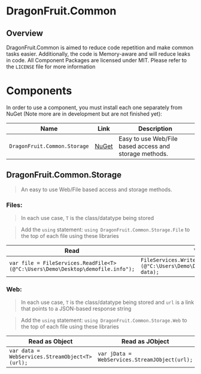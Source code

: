 # DragonFruit.Common

## Overview
DragonFruit.Common is aimed to reduce code repetition and make common tasks easier. Additionally, the code is Memory-aware and will reduce leaks in code.
 All Component Packages are licensed under MIT. Please refer to the `LICENSE` file for more information

# Components

In order to use a component, you must install each one separately from NuGet (Note more are in development but are not finished yet):

|Name|Link|Description
|--|--|--|
|`DragonFruit.Common.Storage`|[NuGet](https://www.nuget.org/packages/DragonFruit.Common.Storage)|Easy to use Web/File based access and storage methods.|

## DragonFruit.Common.Storage
> An easy to use Web/File based access and storage methods.

### Files:
> In each use case, `T` is the class/datatype being stored

> Add the `using` statement: `using DragonFruit.Common.Storage.File` to the top of each file using these libraries

|Read|Write|
|--|--|
|`var file = FileServices.ReadFile<T>(@"C:\Users\Demo\Desktop\demofile.info");`|`FileServices.WriteFile<T>(@"C:\Users\Demo\Desktop\demofile.info", data);`|

### Web:
> In each use case, `T` is the class/datatype being stored and `url` is a link that points to a JSON-based response string

> Add the `using` statement: `using DragonFruit.Common.Storage.Web` to the top of each file using these libraries

|Read as Object|Read as JObject| 
|--|--|
|`var data = WebServices.StreamObject<T>(url);`|`var jData = WebServices.StreamJObject(url);`|
